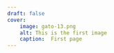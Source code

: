 ```yaml
---
draft: false
cover:
    image: gato-13.png
    alt: This is the first image
    caption:  First page
---
```

